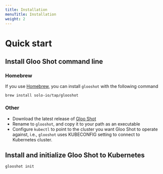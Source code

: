 ```yaml
---
title: Installation
menuTitle: Installation
weight: 2
---
```


# Quick start

## Install Gloo Shot command line

### Homebrew

If you use [Homebrew](https://brew.sh), you can install `glooshot` with the following command

```shell
brew install solo-io/tap/glooshot
```

### Other

- Download the latest release of [Gloo Shot](https://github.com/solo-io/glooshot/releases)
- Rename to `glooshot`, and copy it to your path as an executable
- Configure `kubectl` to point to the cluster you want Gloo Shot to operate against, i.e., `glooshot` uses
KUBECONFIG setting to connect to Kubernetes cluster.

## Install and initialize Gloo Shot to Kubernetes

```bash
glooshot init
```
